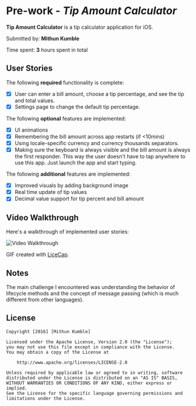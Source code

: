 # Pre-work - *Tip Amount Calculator*

**Tip Amount Calculator** is a tip calculator application for iOS.

Submitted by: **Mithun Kumble**

Time spent: **3** hours spent in total

## User Stories

The following **required** functionality is complete:

* [x] User can enter a bill amount, choose a tip percentage, and see the tip and total values.
* [x] Settings page to change the default tip percentage.

The following **optional** features are implemented:
* [x] UI animations
* [x] Remembering the bill amount across app restarts (if <10mins)
* [x] Using locale-specific currency and currency thousands separators.
* [x] Making sure the keyboard is always visible and the bill amount is always the first responder. This way the user doesn't have to tap anywhere to use this app. Just launch the app and start typing.

The following **additional** features are implemented:

- [x] Improved visuals by adding background image
- [x] Real time update of tip values
- [x] Decimal value support for tip percent and bill amount

## Video Walkthrough 

Here's a walkthrough of implemented user stories:

<img src='http://i.giphy.com/l0HlLf0Y5yaSuG8Du.gif' title='Video Walkthrough' width='' alt='Video Walkthrough' />

GIF created with [LiceCap](http://www.cockos.com/licecap/).

## Notes

The main challenge I encountered was understanding the behavior of lifecycle methods and the concept of message passing (which is much different from other languages).

## License

    Copyright [2016] [Mithun Kumble]

    Licensed under the Apache License, Version 2.0 (the "License");
    you may not use this file except in compliance with the License.
    You may obtain a copy of the License at

        http://www.apache.org/licenses/LICENSE-2.0

    Unless required by applicable law or agreed to in writing, software
    distributed under the License is distributed on an "AS IS" BASIS,
    WITHOUT WARRANTIES OR CONDITIONS OF ANY KIND, either express or implied.
    See the License for the specific language governing permissions and
    limitations under the License.